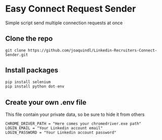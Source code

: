 # Easy Connect Request Sender

Simple script send multiple connection requests at once

## Clone the repo

```
git clone https://github.com/joaquindl/Linkedin-Recruiters-Connect-Sender.git
```

## Install packages

```python
pip install selenium
pip install python dot-env
```

## Create your own .env file

This file contain your private data, so be sure to hide it from others

```
CHROME_DRIVER_PATH = "Here comes your chromedriver.exe path"
LOGIN_EMAIL = "Your Linkedin account email"
LOGIN_PASSWORD = "Your Linkedin account password"
```
